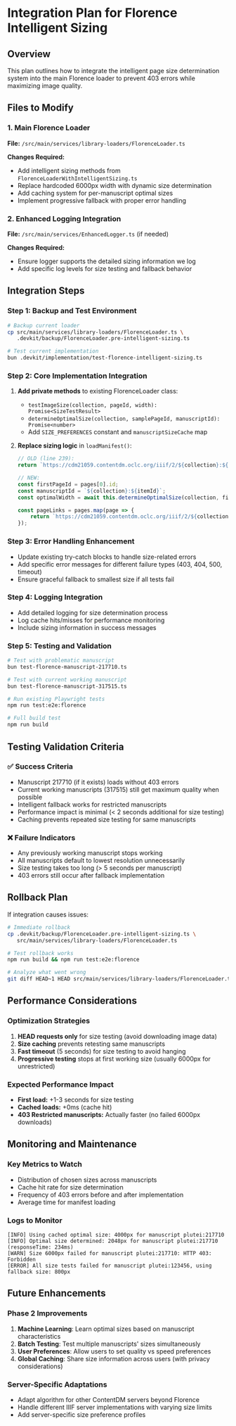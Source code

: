 # Integration Plan for Florence Intelligent Sizing

## Overview
This plan outlines how to integrate the intelligent page size determination system into the main Florence loader to prevent 403 errors while maximizing image quality.

## Files to Modify

### 1. Main Florence Loader
**File:** `/src/main/services/library-loaders/FlorenceLoader.ts`

**Changes Required:**
- Add intelligent sizing methods from `FlorenceLoaderWithIntelligentSizing.ts`
- Replace hardcoded 6000px width with dynamic size determination
- Add caching system for per-manuscript optimal sizes
- Implement progressive fallback with proper error handling

### 2. Enhanced Logging Integration
**File:** `/src/main/services/EnhancedLogger.ts` (if needed)

**Changes Required:**
- Ensure logger supports the detailed sizing information we log
- Add specific log levels for size testing and fallback behavior

## Integration Steps

### Step 1: Backup and Test Environment
```bash
# Backup current loader
cp src/main/services/library-loaders/FlorenceLoader.ts \
   .devkit/backup/FlorenceLoader.pre-intelligent-sizing.ts

# Test current implementation
bun .devkit/implementation/test-florence-intelligent-sizing.ts
```

### Step 2: Core Implementation Integration
1. **Add private methods** to existing FlorenceLoader class:
   - `testImageSize(collection, pageId, width): Promise<SizeTestResult>`
   - `determineOptimalSize(collection, samplePageId, manuscriptId): Promise<number>`
   - Add `SIZE_PREFERENCES` constant and `manuscriptSizeCache` map

2. **Replace sizing logic** in `loadManifest()`:
   ```typescript
   // OLD (line 239):
   return `https://cdm21059.contentdm.oclc.org/iiif/2/${collection}:${page.id}/full/6000,/0/default.jpg`;
   
   // NEW:
   const firstPageId = pages[0].id;
   const manuscriptId = `${collection}:${itemId}`;
   const optimalWidth = await this.determineOptimalSize(collection, firstPageId, manuscriptId);
   
   const pageLinks = pages.map(page => {
       return `https://cdm21059.contentdm.oclc.org/iiif/2/${collection}:${page.id}/full/${optimalWidth},/0/default.jpg`;
   });
   ```

### Step 3: Error Handling Enhancement
- Update existing try-catch blocks to handle size-related errors
- Add specific error messages for different failure types (403, 404, 500, timeout)
- Ensure graceful fallback to smallest size if all tests fail

### Step 4: Logging Integration
- Add detailed logging for size determination process
- Log cache hits/misses for performance monitoring
- Include sizing information in success messages

### Step 5: Testing and Validation
```bash
# Test with problematic manuscript
bun test-florence-manuscript-217710.ts

# Test with current working manuscript  
bun test-florence-manuscript-317515.ts

# Run existing Playwright tests
npm run test:e2e:florence

# Full build test
npm run build
```

## Testing Validation Criteria

### ✅ Success Criteria
- Manuscript 217710 (if it exists) loads without 403 errors
- Current working manuscripts (317515) still get maximum quality when possible
- Intelligent fallback works for restricted manuscripts
- Performance impact is minimal (< 2 seconds additional for size testing)
- Caching prevents repeated size testing for same manuscripts

### ❌ Failure Indicators
- Any previously working manuscript stops working
- All manuscripts default to lowest resolution unnecessarily
- Size testing takes too long (> 5 seconds per manuscript)
- 403 errors still occur after fallback implementation

## Rollback Plan
If integration causes issues:
```bash
# Immediate rollback
cp .devkit/backup/FlorenceLoader.pre-intelligent-sizing.ts \
   src/main/services/library-loaders/FlorenceLoader.ts

# Test rollback works
npm run build && npm run test:e2e:florence

# Analyze what went wrong
git diff HEAD~1 HEAD src/main/services/library-loaders/FlorenceLoader.ts
```

## Performance Considerations

### Optimization Strategies
1. **HEAD requests only** for size testing (avoid downloading image data)
2. **Size caching** prevents retesting same manuscripts
3. **Fast timeout** (5 seconds) for size testing to avoid hanging
4. **Progressive testing** stops at first working size (usually 6000px for unrestricted)

### Expected Performance Impact
- **First load:** +1-3 seconds for size testing
- **Cached loads:** +0ms (cache hit)
- **403 Restricted manuscripts:** Actually faster (no failed 6000px downloads)

## Monitoring and Maintenance

### Key Metrics to Watch
- Distribution of chosen sizes across manuscripts
- Cache hit rate for size determination
- Frequency of 403 errors before and after implementation
- Average time for manifest loading

### Logs to Monitor
```
[INFO] Using cached optimal size: 4000px for manuscript plutei:217710
[INFO] Optimal size determined: 2048px for manuscript plutei:217710 (responseTime: 234ms)
[WARN] Size 6000px failed for manuscript plutei:217710: HTTP 403: Forbidden
[ERROR] All size tests failed for manuscript plutei:123456, using fallback size: 800px
```

## Future Enhancements

### Phase 2 Improvements
1. **Machine Learning**: Learn optimal sizes based on manuscript characteristics
2. **Batch Testing**: Test multiple manuscripts' sizes simultaneously
3. **User Preferences**: Allow users to set quality vs speed preferences
4. **Global Caching**: Share size information across users (with privacy considerations)

### Server-Specific Adaptations  
- Adapt algorithm for other ContentDM servers beyond Florence
- Handle different IIIF server implementations with varying size limits
- Add server-specific size preference profiles